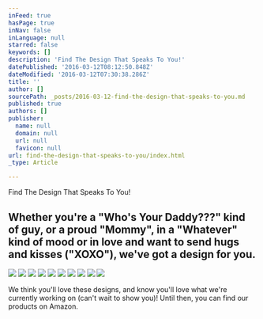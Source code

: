 ```yaml
---
inFeed: true
hasPage: true
inNav: false
inLanguage: null
starred: false
keywords: []
description: 'Find The Design That Speaks To You!'
datePublished: '2016-03-12T08:12:50.848Z'
dateModified: '2016-03-12T07:30:38.286Z'
title: ''
author: []
sourcePath: _posts/2016-03-12-find-the-design-that-speaks-to-you.md
published: true
authors: []
publisher:
  name: null
  domain: null
  url: null
  favicon: null
url: find-the-design-that-speaks-to-you/index.html
_type: Article

---
```

Find The Design That Speaks To You!

## Whether you're a "Who's Your Daddy???" kind of guy, or a proud "Mommy", in a "Whatever" kind of mood or in love and want to send hugs and kisses ("XOXO"), we've got a design for you.
![](https://the-grid-user-content.s3-us-west-2.amazonaws.com/7f2a2bdf-817c-411a-8d76-488aa8937656.jpg)
![](https://the-grid-user-content.s3-us-west-2.amazonaws.com/236605e1-baed-4317-9b53-eec5f98a0d87.jpg)
![](https://the-grid-user-content.s3-us-west-2.amazonaws.com/f7caa83b-2651-44f6-9b8c-513900293f13.jpg)
![](https://the-grid-user-content.s3-us-west-2.amazonaws.com/f46dc78b-8bc9-4856-b010-05d63738c02f.jpg)
![](https://the-grid-user-content.s3-us-west-2.amazonaws.com/e18e23a7-2195-48cd-8188-a0bd83f97f07.jpg)
![](https://the-grid-user-content.s3-us-west-2.amazonaws.com/2d2c3d8a-2e41-48d8-bb01-87bc4e2f6452.jpg)
![](https://the-grid-user-content.s3-us-west-2.amazonaws.com/4182ffd9-8f8a-4e42-8a10-605e5ad5d078.jpg)
![](https://the-grid-user-content.s3-us-west-2.amazonaws.com/4dfeb92b-e2ae-46a8-82bc-f05c8bdfa8e9.jpg)
![](https://the-grid-user-content.s3-us-west-2.amazonaws.com/3e1bb6e8-61b0-4ecd-8e2a-c053699e29ad.jpg)
![](https://the-grid-user-content.s3-us-west-2.amazonaws.com/7ddeedbe-e3b4-4695-bf8b-be3eea0f3198.jpg)

We think you'll love these designs, and know you'll love what we're currently working on (can't wait to show you)! Until then, you can find our products on Amazon.